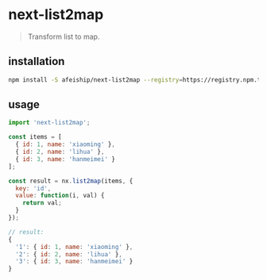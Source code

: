 # next-list2map
> Transform list to map.

## installation
```bash
npm install -S afeiship/next-list2map --registry=https://registry.npm.taobao.org
```

## usage

```js
import 'next-list2map';

const items = [
  { id: 1, name: 'xiaoming' },
  { id: 2, name: 'lihua' },
  { id: 3, name: 'hanmeimei' }
];

const result = nx.list2map(items, {
  key: 'id',
  value: function(i, val) {
    return val;
  }
});

// result:
{
  '1': { id: 1, name: 'xiaoming' },
  '2': { id: 2, name: 'lihua' },
  '3': { id: 3, name: 'hanmeimei' }
}
```
